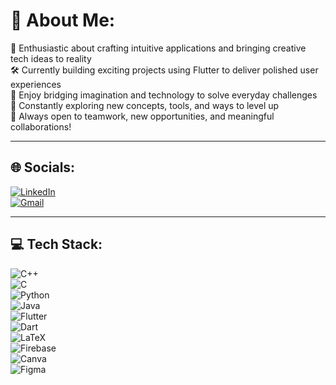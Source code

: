 # 💫 About Me:

🚀 Enthusiastic about crafting intuitive applications and bringing creative tech ideas to reality  
🛠 Currently building exciting projects using Flutter to deliver polished user experiences  
📲 Enjoy bridging imagination and technology to solve everyday challenges  
🌟 Constantly exploring new concepts, tools, and ways to level up  
🤝 Always open to teamwork, new opportunities, and meaningful collaborations!

---

## 🌐 Socials:

[![LinkedIn](https://img.shields.io/badge/LinkedIn-blue?style=for-the-badge&logo=linkedin)](https://www.linkedin.com/in/syed-ayaan-07a7b6223?utm_source=share&utm_campaign=share_via&utm_content=profile&utm_medium=android_app)  
[![Gmail](https://img.shields.io/badge/Email-D14836?style=for-the-badge&logo=gmail&logoColor=white)](mailto:6syedayaan@gmail.com)

---

## 💻 Tech Stack:

![C++](https://img.shields.io/badge/C++-00599C?style=for-the-badge&logo=c%2B%2B&logoColor=white)  
![C](https://img.shields.io/badge/C-00599C?style=for-the-badge&logo=c&logoColor=white)  
![Python](https://img.shields.io/badge/Python-3776AB?style=for-the-badge&logo=python&logoColor=white)  
![Java](https://img.shields.io/badge/Java-F80000?style=for-the-badge&logo=java&logoColor=white)  
![Flutter](https://img.shields.io/badge/Flutter-02569B?style=for-the-badge&logo=flutter&logoColor=white)  
![Dart](https://img.shields.io/badge/Dart-0175C2?style=for-the-badge&logo=dart&logoColor=white)  
![LaTeX](https://img.shields.io/badge/LaTeX-008080?style=for-the-badge&logo=latex&logoColor=white)  
![Firebase](https://img.shields.io/badge/Firebase-FFCA28?style=for-the-badge&logo=firebase&logoColor=black)  
![Canva](https://img.shields.io/badge/Canva-00C4CC?style=for-the-badge&logo=canva&logoColor=white)  
![Figma](https://img.shields.io/badge/Figma-F24E1E?style=for-the-badge&logo=figma&logoColor=white)
